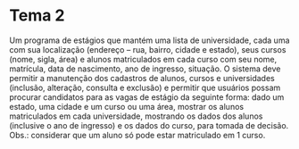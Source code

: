# Tema 2

Um programa de estágios que mantém uma lista de universidade, cada uma com sua localização
(endereço – rua, bairro, cidade e estado), seus cursos (nome, sigla, área) e alunos matriculados em
cada curso com seu nome, matrícula, data de nascimento, ano de ingresso, situação. O sistema deve
permitir a manutenção dos cadastros de alunos, cursos e universidades (inclusão, alteração, consulta
e exclusão) e permitir que usuários possam procurar candidatos para as vagas de estágio da seguinte
forma: dado um estado, uma cidade e um curso ou uma área, mostrar os alunos matriculados em
cada universidade, mostrando os dados dos alunos (inclusive o ano de ingresso) e os dados do
curso, para tomada de decisão.
Obs.: considerar que um aluno só pode estar matriculado em 1 curso.
